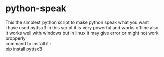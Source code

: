 # python-speak
This the simplest python script to make python speak what you want <br>
I have used pyttsx3 in this script it is very powerful and works offline also <br>
It works well with windows but in linux it may give error or might not work propperly <br>
command to install it :<br>
  pip install pyttsx3
  
